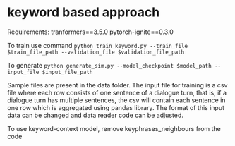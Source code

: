 # keyword based approach

Requirements:
tranformers==3.5.0
pytorch-ignite==0.3.0

To train use command 
``` python train_keyword.py --train_file $train_file_path --validation_file $validation_file_path ```

To generate
``` python generate_sim.py --model_checkpoint $model_path --input_file $input_file_path ```

Sample files are present in the data folder. The input file for training is a csv file where each row consists of one sentence of a dialogue turn, that is, if a dialogue turn has multiple sentences, the csv will contain each sentence in one row which is aggregated using pandas library. The format of this input data can be changed and data reader code can be adjusted.

To use keyword-context model, remove keyphrases_neighbours from the code

